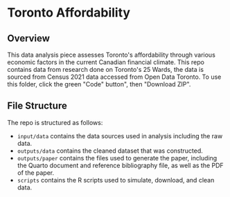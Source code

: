 # Toronto Affordability

## Overview

This data analysis piece assesses Toronto's affordability through various economic factors in the current Canadian financial climate. 
This repo contains data from research done on Toronto's 25 Wards, the data is sourced from Census 2021 data accessed from Open Data Toronto.
To use this folder, click the green "Code" button", then "Download ZIP". 

## File Structure

The repo is structured as follows:

-   `input/data` contains the data sources used in analysis including the raw data.
-   `outputs/data` contains the cleaned dataset that was constructed.
-   `outputs/paper` contains the files used to generate the paper, including the Quarto document and reference bibliography file, as well as the PDF of the paper. 
-   `scripts` contains the R scripts used to simulate, download, and clean data.


